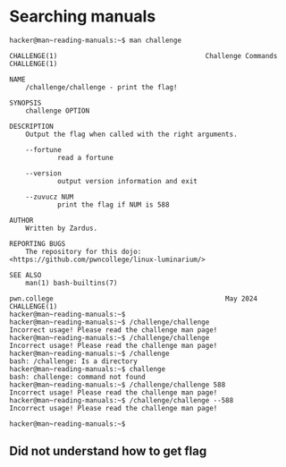 # Searching manuals
    hacker@man~reading-manuals:~$ man challenge

    CHALLENGE(1)                                     Challenge Commands                                     CHALLENGE(1)

    NAME
        /challenge/challenge - print the flag!

    SYNOPSIS
        challenge OPTION

    DESCRIPTION
        Output the flag when called with the right arguments.

        --fortune
                read a fortune

        --version
                output version information and exit

        --zuvucz NUM
                print the flag if NUM is 588

    AUTHOR
        Written by Zardus.

    REPORTING BUGS
        The repository for this dojo: <https://github.com/pwncollege/linux-luminarium/>

    SEE ALSO
        man(1) bash-builtins(7)

    pwn.college                                           May 2024                                          CHALLENGE(1)
    hacker@man~reading-manuals:~$ 
    hacker@man~reading-manuals:~$ /challenge/challenge
    Incorrect usage! Please read the challenge man page!
    hacker@man~reading-manuals:~$ /challenge/challenge
    Incorrect usage! Please read the challenge man page!
    hacker@man~reading-manuals:~$ /challenge
    bash: /challenge: Is a directory
    hacker@man~reading-manuals:~$ challenge
    bash: challenge: command not found
    hacker@man~reading-manuals:~$ /challenge/challenge 588
    Incorrect usage! Please read the challenge man page!
    hacker@man~reading-manuals:~$ /challenge/challenge --588
    Incorrect usage! Please read the challenge man page!
     
    hacker@man~reading-manuals:~$ 
## Did not understand how to get flag    
